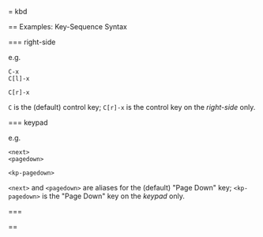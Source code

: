 = kbd

== Examples: Key-Sequence Syntax

=== right-side

e.g.

    C-x
    C[l]-x
    
    C[r]-x
    
`C` is the (default) control key; 
`C[r]-x` is the control key on the *right-side* only.

=== keypad

e.g.

    <next>
    <pagedown>
    
    <kp-pagedown>
    
`<next>` and `<pagedown>` are aliases for the (default) "Page Down" key; 
`<kp-pagedown>` is the "Page Down" key on the *keypad* only.

=== 



==

